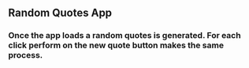 ## Random Quotes App

### Once the app loads a random quotes is generated. For each click perform on the new quote button makes the same process.
